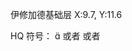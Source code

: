 <Sponsors />


<Status :id="1597" name="受伤加重" :stack="3" />

<Status :id="1597" name="受伤加重" dispel/>

<Item name="魔菇宝" /><Item name="小壳蟹" /><Item name="胖墩跳蜥" /><Item name="小小魔精" />

<span class="eorzea-map-trigger show-as-link show-with-icon" data-map-name="伊修加德基础层" data-map-id="218" data-map-x="9.74" data-map-y="11.57">伊修加德基础层 X:9.7, Y:11.6</span>

<Pos name="伊修加德基础层" :x="9.74" :y="11.57" />

<BuffSearch />

HQ 符号： &#xe03c; 或者 <i class="xiv hq"></i> 或者  <i class="xiv e03c"></i>

<XIVFontList />
